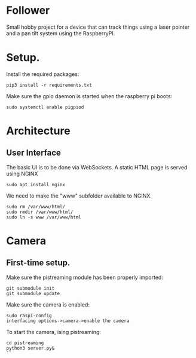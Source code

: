 # Follower
Small hobby project for a device that can track things using a laser pointer and a pan tilt system using the RaspberryPI. 
# Setup.
Install the required packages:

```
pip3 install -r requirements.txt
```
Make sure the gpio daemon is started when the raspberry pi boots:
```
sudo systemctl enable pigpiod
```

# Architecture
## User Interface
The basic UI is to be done via WebSockets. A static HTML page is served using NGINX

```
sudo apt install nginx
```
We need to make the "www" subfolder available to NGINX. 
```
sudo rm /var/www/html/
sudo rmdir /var/www/html/
sudo ln -s www /var/www/html
```

# Camera
## First-time setup.
Make sure the pistreaming module has been properly imported:
```
git submodule init
git submodule update
```
Make sure the camera is enabled:
````
sudo raspi-config
interfacing options->camera->enable the camera
````

To start the camera, ising pistreaming:

```
cd pistreaming
python3 server.py&
``

